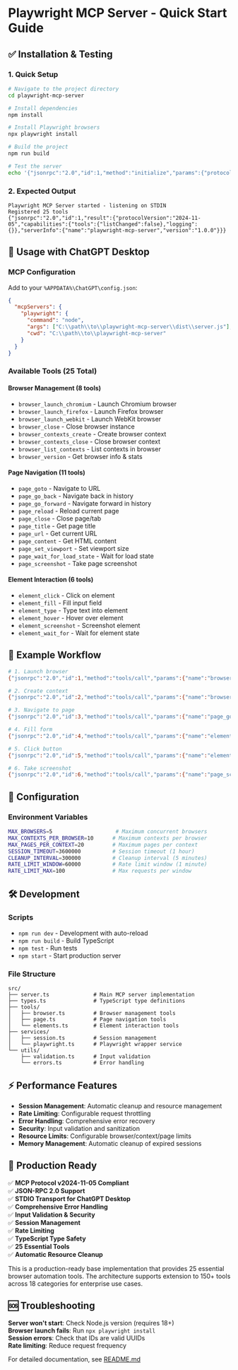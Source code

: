 # Playwright MCP Server - Quick Start Guide

## ✅ Installation & Testing

### 1. Quick Setup
```bash
# Navigate to the project directory
cd playwright-mcp-server

# Install dependencies
npm install

# Install Playwright browsers
npx playwright install

# Build the project
npm run build

# Test the server
echo '{"jsonrpc":"2.0","id":1,"method":"initialize","params":{"protocolVersion":"2024-11-05","capabilities":{},"clientInfo":{"name":"test","version":"1.0.0"}}}' | node dist/server.js
```

### 2. Expected Output
```
Playwright MCP Server started - listening on STDIN
Registered 25 tools
{"jsonrpc":"2.0","id":1,"result":{"protocolVersion":"2024-11-05","capabilities":{"tools":{"listChanged":false},"logging":{}},"serverInfo":{"name":"playwright-mcp-server","version":"1.0.0"}}}
```

## 🎯 Usage with ChatGPT Desktop

### MCP Configuration
Add to your `%APPDATA%\ChatGPT\config.json`:

```json
{
  "mcpServers": {
    "playwright": {
      "command": "node",
      "args": ["C:\\path\\to\\playwright-mcp-server\\dist\\server.js"],
      "cwd": "C:\\path\\to\\playwright-mcp-server"
    }
  }
}
```

### Available Tools (25 Total)

#### Browser Management (8 tools)
- `browser_launch_chromium` - Launch Chromium browser
- `browser_launch_firefox` - Launch Firefox browser  
- `browser_launch_webkit` - Launch WebKit browser
- `browser_close` - Close browser instance
- `browser_contexts_create` - Create browser context
- `browser_contexts_close` - Close browser context
- `browser_list_contexts` - List contexts in browser
- `browser_version` - Get browser info & stats

#### Page Navigation (11 tools)
- `page_goto` - Navigate to URL
- `page_go_back` - Navigate back in history
- `page_go_forward` - Navigate forward in history
- `page_reload` - Reload current page
- `page_close` - Close page/tab
- `page_title` - Get page title
- `page_url` - Get current URL
- `page_content` - Get HTML content
- `page_set_viewport` - Set viewport size
- `page_wait_for_load_state` - Wait for load state
- `page_screenshot` - Take page screenshot

#### Element Interaction (6 tools)
- `element_click` - Click on element
- `element_fill` - Fill input field
- `element_type` - Type text into element
- `element_hover` - Hover over element
- `element_screenshot` - Screenshot element
- `element_wait_for` - Wait for element state

## 🚀 Example Workflow

```bash
# 1. Launch browser
{"jsonrpc":"2.0","id":1,"method":"tools/call","params":{"name":"browser_launch_chromium","arguments":{"headless":false}}}

# 2. Create context
{"jsonrpc":"2.0","id":2,"method":"tools/call","params":{"name":"browser_contexts_create","arguments":{"browserId":"browser-uuid-here","viewport":{"width":1920,"height":1080}}}}

# 3. Navigate to page
{"jsonrpc":"2.0","id":3,"method":"tools/call","params":{"name":"page_goto","arguments":{"contextId":"context-uuid-here","url":"https://example.com"}}}

# 4. Fill form
{"jsonrpc":"2.0","id":4,"method":"tools/call","params":{"name":"element_fill","arguments":{"pageId":"page-uuid-here","selector":"#search","value":"playwright automation"}}}

# 5. Click button
{"jsonrpc":"2.0","id":5,"method":"tools/call","params":{"name":"element_click","arguments":{"pageId":"page-uuid-here","selector":"button[type='submit']"}}}

# 6. Take screenshot
{"jsonrpc":"2.0","id":6,"method":"tools/call","params":{"name":"page_screenshot","arguments":{"pageId":"page-uuid-here","fullPage":true}}}
```

## 🔧 Configuration

### Environment Variables
```bash
MAX_BROWSERS=5                    # Maximum concurrent browsers
MAX_CONTEXTS_PER_BROWSER=10      # Maximum contexts per browser
MAX_PAGES_PER_CONTEXT=20         # Maximum pages per context
SESSION_TIMEOUT=3600000          # Session timeout (1 hour)
CLEANUP_INTERVAL=300000          # Cleanup interval (5 minutes)
RATE_LIMIT_WINDOW=60000          # Rate limit window (1 minute)
RATE_LIMIT_MAX=100               # Max requests per window
```

## 🛠️ Development

### Scripts
- `npm run dev` - Development with auto-reload
- `npm run build` - Build TypeScript
- `npm test` - Run tests
- `npm start` - Start production server

### File Structure
```
src/
├── server.ts              # Main MCP server implementation
├── types.ts               # TypeScript type definitions
├── tools/
│   ├── browser.ts         # Browser management tools
│   ├── page.ts            # Page navigation tools
│   └── elements.ts        # Element interaction tools
├── services/
│   ├── session.ts         # Session management
│   └── playwright.ts      # Playwright wrapper service
└── utils/
    ├── validation.ts      # Input validation
    └── errors.ts          # Error handling
```

## ⚡ Performance Features

- **Session Management**: Automatic cleanup and resource management
- **Rate Limiting**: Configurable request throttling
- **Error Handling**: Comprehensive error recovery
- **Security**: Input validation and sanitization
- **Resource Limits**: Configurable browser/context/page limits
- **Memory Management**: Automatic cleanup of expired sessions

## 🎯 Production Ready

✅ **MCP Protocol v2024-11-05 Compliant**  
✅ **JSON-RPC 2.0 Support**  
✅ **STDIO Transport for ChatGPT Desktop**  
✅ **Comprehensive Error Handling**  
✅ **Input Validation & Security**  
✅ **Session Management**  
✅ **Rate Limiting**  
✅ **TypeScript Type Safety**  
✅ **25 Essential Tools**  
✅ **Automatic Resource Cleanup**  

This is a production-ready base implementation that provides 25 essential browser automation tools. The architecture supports extension to 150+ tools across 18 categories for enterprise use cases.

## 🆘 Troubleshooting

**Server won't start**: Check Node.js version (requires 18+)  
**Browser launch fails**: Run `npx playwright install`  
**Session errors**: Check that IDs are valid UUIDs  
**Rate limiting**: Reduce request frequency  

For detailed documentation, see [README.md](./README.md)